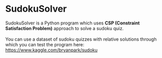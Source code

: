 # SudokuSolver
SudokuSolver is a Python program which uses <strong>CSP (Constraint Satisfaction Problem)</strong> approach to solve a sudoku quiz.<br /><br />
You can use a dataset of sudoku quizzes with relative solutions through which you can test the program here: https://www.kaggle.com/bryanpark/sudoku
